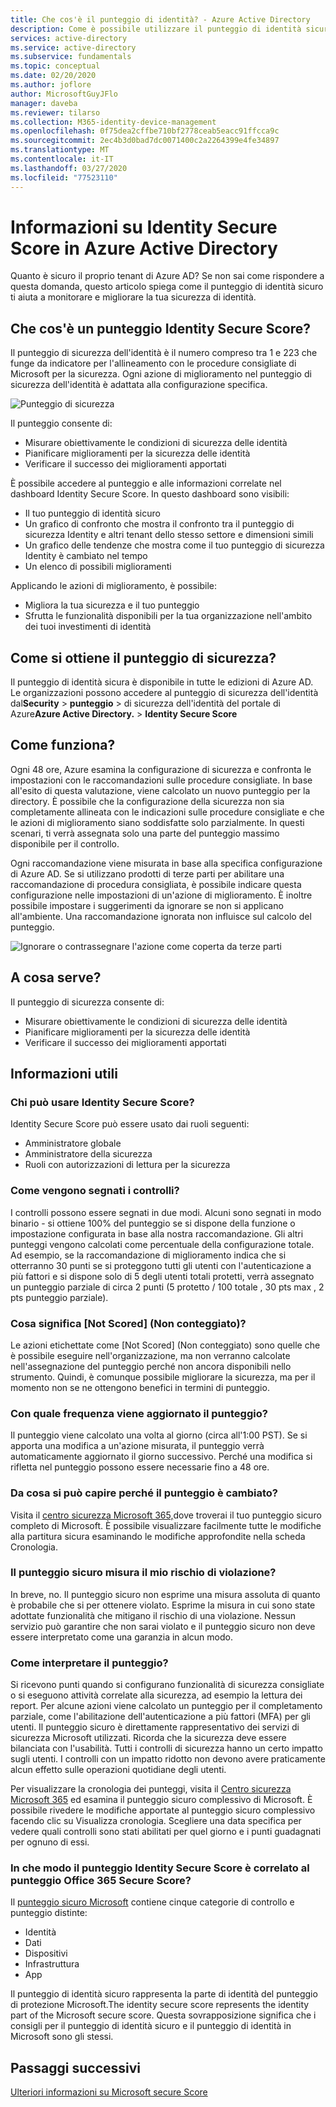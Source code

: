 ```yaml
---
title: Che cos'è il punteggio di identità? - Azure Active Directory
description: Come è possibile utilizzare il punteggio di identità sicuro per migliorare la sicurezza della directory
services: active-directory
ms.service: active-directory
ms.subservice: fundamentals
ms.topic: conceptual
ms.date: 02/20/2020
ms.author: joflore
author: MicrosoftGuyJFlo
manager: daveba
ms.reviewer: tilarso
ms.collection: M365-identity-device-management
ms.openlocfilehash: 0f75dea2cffbe710bf2778ceab5eacc91ffcca9c
ms.sourcegitcommit: 2ec4b3d0bad7dc0071400c2a2264399e4fe34897
ms.translationtype: MT
ms.contentlocale: it-IT
ms.lasthandoff: 03/27/2020
ms.locfileid: "77523110"
---
```

# <a name="what-is-the-identity-secure-score-in-azure-active-directory"></a>Informazioni su Identity Secure Score in Azure Active Directory

Quanto è sicuro il proprio tenant di Azure AD? Se non sai come rispondere a questa domanda, questo articolo spiega come il punteggio di identità sicuro ti aiuta a monitorare e migliorare la tua sicurezza di identità.

## <a name="what-is-an-identity-secure-score"></a>Che cos'è un punteggio Identity Secure Score?

Il punteggio di sicurezza dell'identità è il numero compreso tra 1 e 223 che funge da indicatore per l'allineamento con le procedure consigliate di Microsoft per la sicurezza. Ogni azione di miglioramento nel punteggio di sicurezza dell'identità è adattata alla configurazione specifica.  

![Punteggio di sicurezza](./media/identity-secure-score/identity-secure-score-overview.png)

Il punteggio consente di:

- Misurare obiettivamente le condizioni di sicurezza delle identità
- Pianificare miglioramenti per la sicurezza delle identità
- Verificare il successo dei miglioramenti apportati

È possibile accedere al punteggio e alle informazioni correlate nel dashboard Identity Secure Score. In questo dashboard sono visibili:

- Il tuo punteggio di identità sicuro
- Un grafico di confronto che mostra il confronto tra il punteggio di sicurezza Identity e altri tenant dello stesso settore e dimensioni simili
- Un grafico delle tendenze che mostra come il tuo punteggio di sicurezza Identity è cambiato nel tempo
- Un elenco di possibili miglioramenti

Applicando le azioni di miglioramento, è possibile:

- Migliora la tua sicurezza e il tuo punteggio
- Sfrutta le funzionalità disponibili per la tua organizzazione nell'ambito dei tuoi investimenti di identità

## <a name="how-do-i-get-my-secure-score"></a>Come si ottiene il punteggio di sicurezza?

Il punteggio di identità sicura è disponibile in tutte le edizioni di Azure AD. Le organizzazioni possono accedere al punteggio di sicurezza dell'identità dal**Security** >  **punteggio** > di sicurezza dell'identità del portale di Azure**Azure Active Directory.** > **Identity Secure Score**

## <a name="how-does-it-work"></a>Come funziona?

Ogni 48 ore, Azure esamina la configurazione di sicurezza e confronta le impostazioni con le raccomandazioni sulle procedure consigliate. In base all'esito di questa valutazione, viene calcolato un nuovo punteggio per la directory. È possibile che la configurazione della sicurezza non sia completamente allineata con le indicazioni sulle procedure consigliate e che le azioni di miglioramento siano soddisfatte solo parzialmente. In questi scenari, ti verrà assegnata solo una parte del punteggio massimo disponibile per il controllo.

Ogni raccomandazione viene misurata in base alla specifica configurazione di Azure AD. Se si utilizzano prodotti di terze parti per abilitare una raccomandazione di procedura consigliata, è possibile indicare questa configurazione nelle impostazioni di un'azione di miglioramento. È inoltre possibile impostare i suggerimenti da ignorare se non si applicano all'ambiente. Una raccomandazione ignorata non influisce sul calcolo del punteggio.

![Ignorare o contrassegnare l'azione come coperta da terze parti](./media/identity-secure-score/identity-secure-score-ignore-or-third-party-reccomendations.png)

## <a name="how-does-it-help-me"></a>A cosa serve?

Il punteggio di sicurezza consente di:

- Misurare obiettivamente le condizioni di sicurezza delle identità
- Pianificare miglioramenti per la sicurezza delle identità
- Verificare il successo dei miglioramenti apportati

## <a name="what-you-should-know"></a>Informazioni utili

### <a name="who-can-use-the-identity-secure-score"></a>Chi può usare Identity Secure Score?

Identity Secure Score può essere usato dai ruoli seguenti:

- Amministratore globale
- Amministratore della sicurezza
- Ruoli con autorizzazioni di lettura per la sicurezza

### <a name="how-are-controls-scored"></a>Come vengono segnati i controlli?

I controlli possono essere segnati in due modi. Alcuni sono segnati in modo binario - si ottiene 100% del punteggio se si dispone della funzione o impostazione configurata in base alla nostra raccomandazione. Gli altri punteggi vengono calcolati come percentuale della configurazione totale. Ad esempio, se la raccomandazione di miglioramento indica che si otterranno 30 punti se si proteggono tutti gli utenti con l'autenticazione a più fattori e si dispone solo di 5 degli utenti totali protetti, verrà assegnato un punteggio parziale di circa 2 punti (5 protetto / 100 totale , 30 pts max , 2 pts punteggio parziale).

### <a name="what-does-not-scored-mean"></a>Cosa significa [Not Scored] (Non conteggiato)?

Le azioni etichettate come [Not Scored] (Non conteggiato) sono quelle che è possibile eseguire nell'organizzazione, ma non verranno calcolate nell'assegnazione del punteggio perché non ancora disponibili nello strumento. Quindi, è comunque possibile migliorare la sicurezza, ma per il momento non se ne ottengono benefici in termini di punteggio.

### <a name="how-often-is-my-score-updated"></a>Con quale frequenza viene aggiornato il punteggio?

Il punteggio viene calcolato una volta al giorno (circa all'1:00 PST). Se si apporta una modifica a un'azione misurata, il punteggio verrà automaticamente aggiornato il giorno successivo. Perché una modifica si rifletta nel punteggio possono essere necessarie fino a 48 ore.

### <a name="my-score-changed-how-do-i-figure-out-why"></a>Da cosa si può capire perché il punteggio è cambiato?

Visita il [centro sicurezza Microsoft 365,](https://security.microsoft.com/)dove troverai il tuo punteggio sicuro completo di Microsoft. È possibile visualizzare facilmente tutte le modifiche alla partitura sicura esaminando le modifiche approfondite nella scheda Cronologia.

### <a name="does-the-secure-score-measure-my-risk-of-getting-breached"></a>Il punteggio sicuro misura il mio rischio di violazione?

In breve, no. Il punteggio sicuro non esprime una misura assoluta di quanto è probabile che si per ottenere violato. Esprime la misura in cui sono state adottate funzionalità che mitigano il rischio di una violazione. Nessun servizio può garantire che non sarai violato e il punteggio sicuro non deve essere interpretato come una garanzia in alcun modo.

### <a name="how-should-i-interpret-my-score"></a>Come interpretare il punteggio?

Si ricevono punti quando si configurano funzionalità di sicurezza consigliate o si eseguono attività correlate alla sicurezza, ad esempio la lettura dei report. Per alcune azioni viene calcolato un punteggio per il completamento parziale, come l'abilitazione dell'autenticazione a più fattori (MFA) per gli utenti. Il punteggio sicuro è direttamente rappresentativo dei servizi di sicurezza Microsoft utilizzati. Ricorda che la sicurezza deve essere bilanciata con l'usabilità. Tutti i controlli di sicurezza hanno un certo impatto sugli utenti. I controlli con un impatto ridotto non devono avere praticamente alcun effetto sulle operazioni quotidiane degli utenti.

Per visualizzare la cronologia dei punteggi, visita il [Centro sicurezza Microsoft 365](https://security.microsoft.com/) ed esamina il punteggio sicuro complessivo di Microsoft. È possibile rivedere le modifiche apportate al punteggio sicuro complessivo facendo clic su Visualizza cronologia. Scegliere una data specifica per vedere quali controlli sono stati abilitati per quel giorno e i punti guadagnati per ognuno di essi.

### <a name="how-does-the-identity-secure-score-relate-to-the-office-365-secure-score"></a>In che modo il punteggio Identity Secure Score è correlato al punteggio Office 365 Secure Score?

Il [punteggio sicuro Microsoft](https://docs.microsoft.com/office365/securitycompliance/microsoft-secure-score) contiene cinque categorie di controllo e punteggio distinte:

- Identità
- Dati
- Dispositivi
- Infrastruttura
- App

Il punteggio di identità sicuro rappresenta la parte di identità del punteggio di protezione Microsoft.The identity secure score represents the identity part of the Microsoft secure score. Questa sovrapposizione significa che i consigli per il punteggio di identità sicuro e il punteggio di identità in Microsoft sono gli stessi.

## <a name="next-steps"></a>Passaggi successivi

[Ulteriori informazioni su Microsoft secure Score](https://docs.microsoft.com/office365/securitycompliance/microsoft-secure-score)
